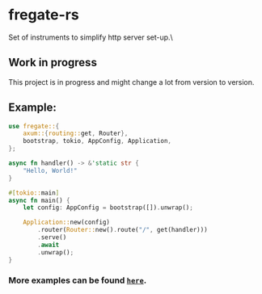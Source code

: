 # fregate-rs

Set of instruments to simplify http server set-up.\

## Work in progress 
This project is in progress and might change a lot from version to version.

## Example:
```rust
use fregate::{
    axum::{routing::get, Router},
    bootstrap, tokio, AppConfig, Application,
};

async fn handler() -> &'static str {
    "Hello, World!"
}

#[tokio::main]
async fn main() {
    let config: AppConfig = bootstrap([]).unwrap();

    Application::new(config)
        .router(Router::new().route("/", get(handler)))
        .serve()
        .await
        .unwrap();
}
```

### More examples can be found [`here`](https://github.com/elefant-dev/fregate-rs/tree/main/examples).